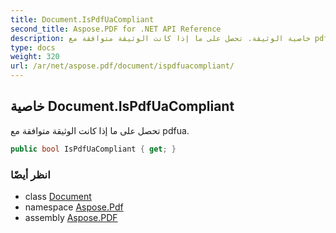 ```yaml
---
title: Document.IsPdfUaCompliant
second_title: Aspose.PDF for .NET API Reference
description: خاصية الوثيقة. تحصل على ما إذا كانت الوثيقة متوافقة مع pdfua
type: docs
weight: 320
url: /ar/net/aspose.pdf/document/ispdfuacompliant/
---
```

## خاصية Document.IsPdfUaCompliant

تحصل على ما إذا كانت الوثيقة متوافقة مع pdfua.

```csharp
public bool IsPdfUaCompliant { get; }
```

### انظر أيضًا

* class [Document](../)
* namespace [Aspose.Pdf](../../../aspose.pdf/)
* assembly [Aspose.PDF](../../../)